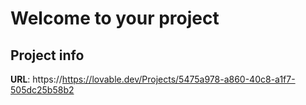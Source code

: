 # Welcome to your project

## Project info

**URL**: https://https://lovable.dev/Projects/5475a978-a860-40c8-a1f7-505dc25b58b2


